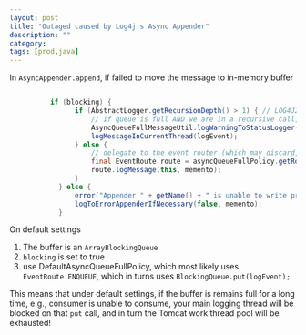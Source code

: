 ```yaml
---
layout: post
title: "Outaged caused by Log4j's Async Appender"
description: ""
category: 
tags: [prod,java]
---
```


In `AsyncAppender.append`, if failed to move the message to in-memory buffer

```java

          if (blocking) {
                if (AbstractLogger.getRecursionDepth() > 1) { // LOG4J2-1518, LOG4J2-2031
                    // If queue is full AND we are in a recursive call, call appender directly to prevent deadlock
                    AsyncQueueFullMessageUtil.logWarningToStatusLogger();
                    logMessageInCurrentThread(logEvent);
                } else {
                    // delegate to the event router (which may discard, enqueue and block, or log in current thread)
                    final EventRoute route = asyncQueueFullPolicy.getRoute(thread.getId(), memento.getLevel());
                    route.logMessage(this, memento);
                }
            } else {
                error("Appender " + getName() + " is unable to write primary appenders. queue is full");
                logToErrorAppenderIfNecessary(false, memento);
            }
```

On default settings

1. The buffer is an `ArrayBlockingQueue`
2. `blocking` is set to true
3. use DefaultAsyncQueueFullPolicy, which most likely uses `EventRoute.ENQUEUE`, which in turns uses `BlockingQueue.put(logEvent);`

This means that under default settings, if the buffer is remains full for a long time, e.g., consumer is unable to consume, your main logging thread will be blocked on that `put` call, and in turn the Tomcat work thread pool will be exhausted!
